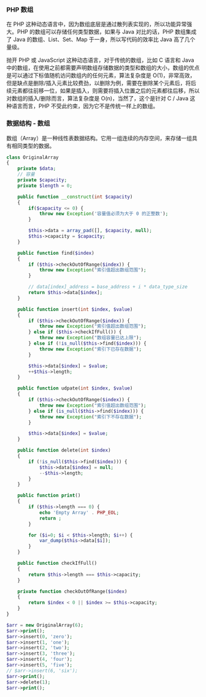 

### PHP 数组
在 PHP 这种动态语言中，因为数组底层是通过散列表实现的，所以功能异常强大。PHP 的数组可以存储任何类型数据，如果与 Java 对比的话，PHP 数组集成了 Java 的数组、List、Set、Map 于一身，所以写代码的效率比 Java 高了几个量级。

抛开 PHP 或 JavaScript 这种动态语言，对于传统的数组，比如 C 语言和 Java 中的数组，在使用之前都需要声明数组存储数据的类型和数组的大小，数组的优点是可以通过下标值随机访问数组内的任何元素，算法复杂度是 O(1)，非常高效，但是缺点是删除/插入元素比较费劲，以删除为例，需要在删除某个元素后，将后续元素都往前移一位，如果是插入，则需要将插入位置之后的元素都往后移，所以对数组的插入/删除而言，算法复杂度是 O(n)，当然了，这个是针对 C / Java 这种语言而言，PHP 不受此约束，因为它不是传统一样上的数组。


### 数据结构 - 数组
数组（Array）是一种线性表数据结构。它用一组连续的内存空间，来存储一组具有相同类型的数据。
```php
class OriginalArray 
{
	private $data;
	// 容量
	private $capacity;
	private $length = 0;

	public function __construct(int $capacity)
	{
        if($capacity <= 0) {
            throw new Exception('容量值必须为大于 0 的正整数');
        }

        $this->data = array_pad([], $capacity, null);
        $this->capacity = $capacity;
	}

	public function find($index)
	{
		if ($this->checkOutOfRange($index)) {
			throw new Exception("索引值超出数组范围");
		}

        // data[index]_address = base_address + i * data_type_size
		return $this->data[$index];
	}

	public function insert(int $index, $value)
	{
		if ($this->checkOutOfRange($index)) {
			throw new Exception("索引值超出数组范围");
		} else if ($this->checkIfFull()) {
			throw new Exception("数组容量已达上限");
		} else if (!is_null($this->find($index))) {
			throw new Exception("索引下已存在数据");
		}

		$this->data[$index] = $value;
		++$this->length;
	}

	public function udpate(int $index, $value)
	{
        if ($this->checkOutOfRange($index)) {
			throw new Exception("索引值超出数组范围");
		} else if (is_null($this->find($index))) {
			throw new Exception("索引下不存在数据");
		}

		$this->data[$index] = $value;
	}

	public function delete(int $index)
	{
		if (!is_null($this->find($index))) {
			$this->data[$index] = null;
		    --$this->length;
		}
	}

	public function print()
	{
		if ($this->length === 0) {
			echo 'Empty Array' . PHP_EOL;
			return ;
		}

		for ($i=0; $i < $this->length; $i++) { 
			var_dump($this->data[$i]);
		}
	}

	public function checkIfFull()
	{
		return $this->length === $this->capacity;
	}

	private function checkOutOfRange($index)
	{
		return $index < 0 || $index >= $this->capacity;
	}
}

$arr = new OriginalArray(6);
$arr->print();
$arr->insert(0, 'zero');
$arr->insert(1, 'one');
$arr->insert(2, 'two');
$arr->insert(3, 'three');
$arr->insert(4, 'four');
$arr->insert(5, 'five');
// $arr->insert(6, 'six');
$arr->print();
$arr->delete(1);
$arr->print();
```
